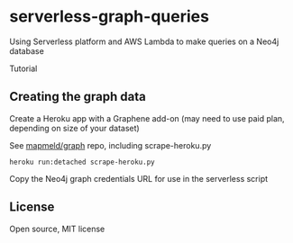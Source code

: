 # serverless-graph-queries

Using Serverless platform and AWS Lambda to make queries on a Neo4j database

Tutorial

## Creating the graph data

Create a Heroku app with a Graphene add-on (may need to use paid plan, depending on size of your dataset)

See <a href="https://github.com/mapmeld/graph">mapmeld/graph</a> repo, including
scrape-heroku.py

```
heroku run:detached scrape-heroku.py
```

Copy the Neo4j graph credentials URL for use in the serverless script

## License

Open source, MIT license
